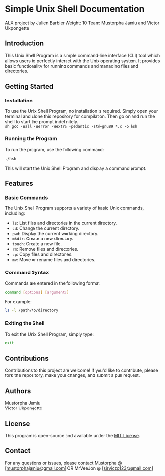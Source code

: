 # Simple Unix Shell Documentation
ALX project by Julien Barbier
Weight: 10
Team: Mustorpha Jamiu and Victor Ukpongette

## Introduction

This Unix Shell Program is a simple command-line interface (CLI) tool which allows users to perfectly interact with the Unix operating system. It provides basic functionality for running commands and managing files and directories.

## Getting Started

### Installation

To use the Unix Shell Program, no installation is required. Simply open your terminal and clone this repository for compilation. Then go on and run the shell to start the prompt indefinitely.<br>
``sh
gcc -Wall -Werror -Wextra -pedantic -std=gnu89 *.c -o hsh
``

### Running the Program

To run the program, use the following command:

```sh
./hsh
```

This will start the Unix Shell Program and display a command prompt.

## Features

### Basic Commands

The Unix Shell Program supports a variety of basic Unix commands, including:

- `ls`: List files and directories in the current directory.
- `cd`: Change the current directory.
- `pwd`: Display the current working directory.
- `mkdir`: Create a new directory.
- `touch`: Create a new file.
- `rm`: Remove files and directories.
- `cp`: Copy files and directories.
- `mv`: Move or rename files and directories.

### Command Syntax

Commands are entered in the following format:

```sh
command [options] [arguments]
```

For example:

```sh
ls -l /path/to/directory
```

### Exiting the Shell

To exit the Unix Shell Program, simply type:

```sh
exit
```

## Contributions

Contributions to this project are welcome! If you'd like to contribute, please fork the repository, make your changes, and submit a pull request.

## Authors
Mustorpha Jamiu<br>
Victor Ukpongette

## License

This program is open-source and available under the [MIT License](LICENSE).

## Contact

For any questions or issues, please contact Mustorpha @ [mustorphajamiu@gmail.com] OR MrVeeJon @ [sirviczo123@gmail.com]
